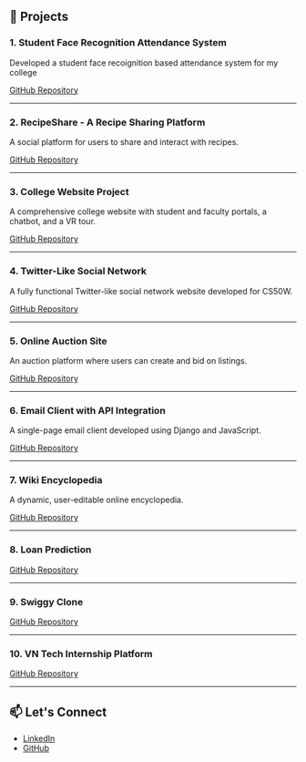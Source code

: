 ## 📝 **Projects**


### 1. Student Face Recognition Attendance System  
Developed a student face recoignition based attendance system for my college

[GitHub Repository](https://github.com/Vamsi3515/projectshub/tree/main/web%20development/sitam%20frs%20attendance)

---

### 2. RecipeShare - A Recipe Sharing Platform  
A social platform for users to share and interact with recipes.

[GitHub Repository](https://github.com/Vamsi3515/projectshub/tree/main/web%20development/receipe%20share)

---

### 3. College Website Project  
A comprehensive college website with student and faculty portals, a chatbot, and a VR tour.

[GitHub Repository](https://github.com/Vamsi3515/projectshub/tree/main/web%20development/sitam%20website)

---

### 4. Twitter-Like Social Network  
A fully functional Twitter-like social network website developed for CS50W.

[GitHub Repository](https://github.com/Vamsi3515/projectshub/tree/main/web%20development/social%20media%20-%20twitter%20like%20app)

---

### 5. Online Auction Site  
An auction platform where users can create and bid on listings.

[GitHub Repository](https://github.com/Vamsi3515/projectshub/tree/main/web%20development/eCommerce%20Auction)

---

### 6. Email Client with API Integration  
A single-page email client developed using Django and JavaScript.

[GitHub Repository](https://github.com/Vamsi3515/projectshub/tree/main/web%20development/emaill%20app)

---

### 7. Wiki Encyclopedia  
A dynamic, user-editable online encyclopedia.

[GitHub Repository](https://github.com/Vamsi3515/projectshub/tree/main/web%20development/wikipedia%20clone)

---

### 8. Loan Prediction

[GitHub Repository](https://github.com/me50/Vamsi3515/ml/loan_prediction)

---

### 9. Swiggy Clone

[GitHub Repository]([https://github.com/me50/Vamsi3515/ml/loan_prediction](https://github.com/Vamsi3515/projectshub/tree/main/web%20development/swiggy_clone))

---

### 10. VN Tech Internship Platform

[GitHub Repository](https://github.com/Vamsi3515/projectshub/tree/main/web%20development/vn%20tech%20internship%20platform)

---
## 📫 **Let's Connect**

- [LinkedIn](https://www.linkedin.com/in/vamsi3515)
- [GitHub](https://github.com/vamsikrishna)
